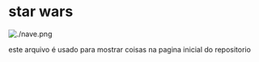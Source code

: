 # star wars
![./nave.png](nave)

este arquivo é usado para mostrar coisas na pagina inicial do repositorio
